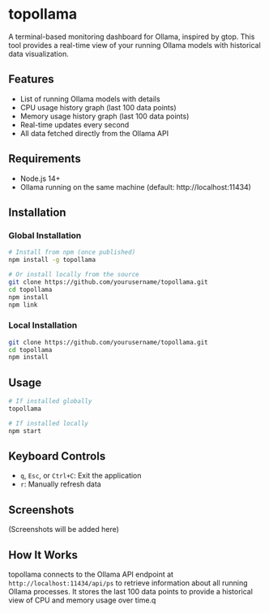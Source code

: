 # topollama

A terminal-based monitoring dashboard for Ollama, inspired by gtop. This tool provides a real-time view of your running Ollama models with historical data visualization.

## Features

- List of running Ollama models with details
- CPU usage history graph (last 100 data points)
- Memory usage history graph (last 100 data points)
- Real-time updates every second
- All data fetched directly from the Ollama API

## Requirements

- Node.js 14+
- Ollama running on the same machine (default: http://localhost:11434)

## Installation

### Global Installation

```bash
# Install from npm (once published)
npm install -g topollama

# Or install locally from the source
git clone https://github.com/yourusername/topollama.git
cd topollama
npm install
npm link
```

### Local Installation

```bash
git clone https://github.com/yourusername/topollama.git
cd topollama
npm install
```

## Usage

```bash
# If installed globally
topollama

# If installed locally
npm start
```

## Keyboard Controls

- `q`, `Esc`, or `Ctrl+C`: Exit the application
- `r`: Manually refresh data

## Screenshots

(Screenshots will be added here)

## How It Works

topollama connects to the Ollama API endpoint at `http://localhost:11434/api/ps` to retrieve information about all running Ollama processes. It stores the last 100 data points to provide a historical view of CPU and memory usage over time.q